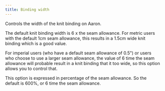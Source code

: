 ```yaml
---
title: Binding width
---
```


Controls the width of the knit binding on Aaron. 

The default knit binding width is 6 x the seam allowance.
For metric users with the default 1cm seam allowance, this results in a 1.5cm wide knit binding which is a good value.

For imperial users (who have a default seam allowance of 0.5") or users who choose to use a larger seam allowance, the value of 6 time the seam allowance will probable result in a knit binding that it too wide, so this option allows you to control that.

<Note>

This option is expressed in percentage of the seam allowance. So the default is 600%, or 6 time the seam allowance.
</Note>
